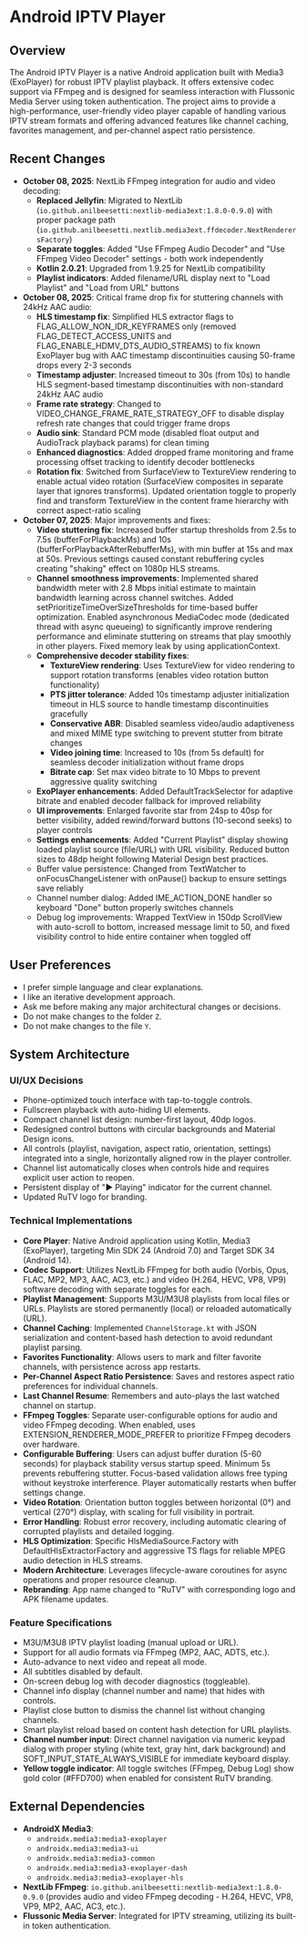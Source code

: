 # Android IPTV Player

## Overview
The Android IPTV Player is a native Android application built with Media3 (ExoPlayer) for robust IPTV playlist playback. It offers extensive codec support via FFmpeg and is designed for seamless interaction with Flussonic Media Server using token authentication. The project aims to provide a high-performance, user-friendly video player capable of handling various IPTV stream formats and offering advanced features like channel caching, favorites management, and per-channel aspect ratio persistence.

## Recent Changes
- **October 08, 2025**: NextLib FFmpeg integration for audio and video decoding:
  - **Replaced Jellyfin**: Migrated to NextLib (`io.github.anilbeesetti:nextlib-media3ext:1.8.0-0.9.0`) with proper package path (`io.github.anilbeesetti.nextlib.media3ext.ffdecoder.NextRenderersFactory`)
  - **Separate toggles**: Added "Use FFmpeg Audio Decoder" and "Use FFmpeg Video Decoder" settings - both work independently
  - **Kotlin 2.0.21**: Upgraded from 1.9.25 for NextLib compatibility
  - **Playlist indicators**: Added filename/URL display next to "Load Playlist" and "Load from URL" buttons
- **October 08, 2025**: Critical frame drop fix for stuttering channels with 24kHz AAC audio:
  - **HLS timestamp fix**: Simplified HLS extractor flags to FLAG_ALLOW_NON_IDR_KEYFRAMES only (removed FLAG_DETECT_ACCESS_UNITS and FLAG_ENABLE_HDMV_DTS_AUDIO_STREAMS) to fix known ExoPlayer bug with AAC timestamp discontinuities causing 50-frame drops every 2-3 seconds
  - **Timestamp adjuster**: Increased timeout to 30s (from 10s) to handle HLS segment-based timestamp discontinuities with non-standard 24kHz AAC audio
  - **Frame rate strategy**: Changed to VIDEO_CHANGE_FRAME_RATE_STRATEGY_OFF to disable display refresh rate changes that could trigger frame drops
  - **Audio sink**: Standard PCM mode (disabled float output and AudioTrack playback params) for clean timing
  - **Enhanced diagnostics**: Added dropped frame monitoring and frame processing offset tracking to identify decoder bottlenecks
  - **Rotation fix**: Switched from SurfaceView to TextureView rendering to enable actual video rotation (SurfaceView composites in separate layer that ignores transforms). Updated orientation toggle to properly find and transform TextureView in the content frame hierarchy with correct aspect-ratio scaling
- **October 07, 2025**: Major improvements and fixes:
  - **Video stuttering fix**: Increased buffer startup thresholds from 2.5s to 7.5s (bufferForPlaybackMs) and 10s (bufferForPlaybackAfterRebufferMs), with min buffer at 15s and max at 50s. Previous settings caused constant rebuffering cycles creating "shaking" effect on 1080p HLS streams.
  - **Channel smoothness improvements**: Implemented shared bandwidth meter with 2.8 Mbps initial estimate to maintain bandwidth learning across channel switches. Added setPrioritizeTimeOverSizeThresholds for time-based buffer optimization. Enabled asynchronous MediaCodec mode (dedicated thread with async queueing) to significantly improve rendering performance and eliminate stuttering on streams that play smoothly in other players. Fixed memory leak by using applicationContext.
  - **Comprehensive decoder stability fixes**:
    - **TextureView rendering**: Uses TextureView for video rendering to support rotation transforms (enables video rotation button functionality)
    - **PTS jitter tolerance**: Added 10s timestamp adjuster initialization timeout in HLS source to handle timestamp discontinuities gracefully
    - **Conservative ABR**: Disabled seamless video/audio adaptiveness and mixed MIME type switching to prevent stutter from bitrate changes
    - **Video joining time**: Increased to 10s (from 5s default) for seamless decoder initialization without frame drops
    - **Bitrate cap**: Set max video bitrate to 10 Mbps to prevent aggressive quality switching
  - **ExoPlayer enhancements**: Added DefaultTrackSelector for adaptive bitrate and enabled decoder fallback for improved reliability
  - **UI improvements**: Enlarged favorite star from 24sp to 40sp for better visibility, added rewind/forward buttons (10-second seeks) to player controls
  - **Settings enhancements**: Added "Current Playlist" display showing loaded playlist source (file/URL) with URL visibility. Reduced button sizes to 48dp height following Material Design best practices.
  - Buffer value persistence: Changed from TextWatcher to onFocusChangeListener with onPause() backup to ensure settings save reliably
  - Channel number dialog: Added IME_ACTION_DONE handler so keyboard "Done" button properly switches channels
  - Debug log improvements: Wrapped TextView in 150dp ScrollView with auto-scroll to bottom, increased message limit to 50, and fixed visibility control to hide entire container when toggled off

## User Preferences
- I prefer simple language and clear explanations.
- I like an iterative development approach.
- Ask me before making any major architectural changes or decisions.
- Do not make changes to the folder `Z`.
- Do not make changes to the file `Y`.

## System Architecture

### UI/UX Decisions
- Phone-optimized touch interface with tap-to-toggle controls.
- Fullscreen playback with auto-hiding UI elements.
- Compact channel list design: number-first layout, 40dp logos.
- Redesigned control buttons with circular backgrounds and Material Design icons.
- All controls (playlist, navigation, aspect ratio, orientation, settings) integrated into a single, horizontally aligned row in the player controller.
- Channel list automatically closes when controls hide and requires explicit user action to reopen.
- Persistent display of "▶ Playing" indicator for the current channel.
- Updated RuTV logo for branding.

### Technical Implementations
- **Core Player**: Native Android application using Kotlin, Media3 (ExoPlayer), targeting Min SDK 24 (Android 7.0) and Target SDK 34 (Android 14).
- **Codec Support**: Utilizes NextLib FFmpeg for both audio (Vorbis, Opus, FLAC, MP2, MP3, AAC, AC3, etc.) and video (H.264, HEVC, VP8, VP9) software decoding with separate toggles for each.
- **Playlist Management**: Supports M3U/M3U8 playlists from local files or URLs. Playlists are stored permanently (local) or reloaded automatically (URL).
- **Channel Caching**: Implemented `ChannelStorage.kt` with JSON serialization and content-based hash detection to avoid redundant playlist parsing.
- **Favorites Functionality**: Allows users to mark and filter favorite channels, with persistence across app restarts.
- **Per-Channel Aspect Ratio Persistence**: Saves and restores aspect ratio preferences for individual channels.
- **Last Channel Resume**: Remembers and auto-plays the last watched channel on startup.
- **FFmpeg Toggles**: Separate user-configurable options for audio and video FFmpeg decoding. When enabled, uses EXTENSION_RENDERER_MODE_PREFER to prioritize FFmpeg decoders over hardware.
- **Configurable Buffering**: Users can adjust buffer duration (5-60 seconds) for playback stability versus startup speed. Minimum 5s prevents rebuffering stutter. Focus-based validation allows free typing without keystroke interference. Player automatically restarts when buffer settings change.
- **Video Rotation**: Orientation button toggles between horizontal (0°) and vertical (270°) display, with scaling for full visibility in portrait.
- **Error Handling**: Robust error recovery, including automatic clearing of corrupted playlists and detailed logging.
- **HLS Optimization**: Specific HlsMediaSource.Factory with DefaultHlsExtractorFactory and aggressive TS flags for reliable MPEG audio detection in HLS streams.
- **Modern Architecture**: Leverages lifecycle-aware coroutines for async operations and proper resource cleanup.
- **Rebranding**: App name changed to "RuTV" with corresponding logo and APK filename updates.

### Feature Specifications
- M3U/M3U8 IPTV playlist loading (manual upload or URL).
- Support for all audio formats via FFmpeg (MP2, AAC, ADTS, etc.).
- Auto-advance to next video and repeat all mode.
- All subtitles disabled by default.
- On-screen debug log with decoder diagnostics (toggleable).
- Channel info display (channel number and name) that hides with controls.
- Playlist close button to dismiss the channel list without changing channels.
- Smart playlist reload based on content hash detection for URL playlists.
- **Channel number input**: Direct channel navigation via numeric keypad dialog with proper styling (white text, gray hint, dark background) and SOFT_INPUT_STATE_ALWAYS_VISIBLE for immediate keyboard display.
- **Yellow toggle indicator**: All toggle switches (FFmpeg, Debug Log) show gold color (#FFD700) when enabled for consistent RuTV branding.

## External Dependencies
- **AndroidX Media3**:
    - `androidx.media3:media3-exoplayer`
    - `androidx.media3:media3-ui`
    - `androidx.media3:media3-common`
    - `androidx.media3:media3-exoplayer-dash`
    - `androidx.media3:media3-exoplayer-hls`
- **NextLib FFmpeg**: `io.github.anilbeesetti:nextlib-media3ext:1.8.0-0.9.0` (provides audio and video FFmpeg decoding - H.264, HEVC, VP8, VP9, MP2, AAC, AC3, etc.).
- **Flussonic Media Server**: Integrated for IPTV streaming, utilizing its built-in token authentication.